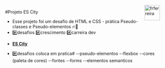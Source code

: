 <div>
  <img align="right" src="imagem profile git" alt="frferreira" width="50px">
</div>

#Projeto ES City

- Esse projeto foi um desafio de HTML e CSS - prática Pseudo-classes e Pseudo-elementos 🔥🚀 
- #️⃣desafios #️⃣crescimento #️⃣carreira dev
* **[ES City](https://fabricioferreira.github.io/projeto-paraty-city/)**
- #️⃣desafios coloca em pratica#
--pseudo-elementos
--flexbox 
--cores (paleta de cores)
--fontes
--forms
--elementos semanticos



